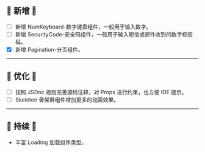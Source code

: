 ## 💪 新增 💪

- [ ] 新增 NumKeyboard-数字键盘组件，一般用于输入数字。
- [ ] 新增 SecurityCode-安全码组件，一般用于输入短信或邮件收到的数字校验码。
- [x] 新增 Pagination-分页组件。

---

## 👏 优化 👏

- [ ] 按照 JSDoc 规则完善源码注释，对 Props 进行约束，也方便 IDE 提示。
- [ ] Skeleton 骨架屏组件增加更多的动画效果。

---

## 💪 持续 💪

- 丰富 Loading 加载组件类型。
